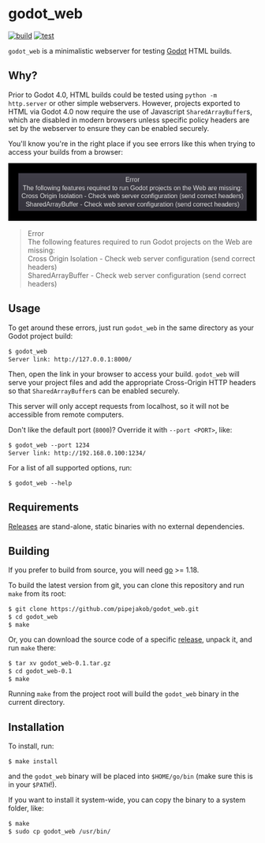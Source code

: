 godot\_web
==========

[![build](https://github.com/pipejakob/godot_web/actions/workflows/build.yaml/badge.svg?branch=main)](https://github.com/pipejakob/godot_web/actions/workflows/build.yaml)
[![test](https://github.com/pipejakob/godot_web/actions/workflows/test.yaml/badge.svg?branch=main)](https://github.com/pipejakob/godot_web/actions/workflows/test.yaml)

`godot_web` is a minimalistic webserver for testing
[Godot](https://godotengine.org/) HTML builds.

## Why?

Prior to Godot 4.0, HTML builds could be tested using `python -m http.server`
or other simple webservers. However, projects exported to HTML via Godot 4.0
now require the use of Javascript `SharedArrayBuffer`s, which are disabled in
modern browsers unless specific policy headers are set by the webserver to
ensure they can be enabled securely.

You'll know you're in the right place if you see errors like this when trying
to access your builds from a browser:

![image](images/browser_error.png)
> Error  
> The following features required to run Godot projects on the Web are missing:  
> Cross Origin Isolation - Check web server configuration (send correct headers)  
> SharedArrayBuffer - Check web server configuration (send correct headers)

## Usage

To get around these errors, just run `godot_web` in the same directory as your
Godot project build:

```shell
$ godot_web
Server link: http://127.0.0.1:8000/
```

Then, open the link in your browser to access your build. `godot_web` will
serve your project files and add the appropriate Cross-Origin HTTP headers so
that `SharedArrayBuffer`s can be enabled securely.

This server will only accept requests from localhost, so it will not be
accessible from remote computers.

Don't like the default port (`8000`)? Override it with `--port <PORT>`, like:

```shell
$ godot_web --port 1234
Server link: http://192.168.0.100:1234/
```

For a list of all supported options, run:

```shell
$ godot_web --help
```

## Requirements

[Releases](https://github.com/pipejakob/godot_web/releases) are stand-alone,
static binaries with no external dependencies.

## Building

If you prefer to build from source, you will need [go](https://go.dev/) >= 1.18.

To build the latest version from git, you can clone this repository and run
`make` from its root:

```shell
$ git clone https://github.com/pipejakob/godot_web.git
$ cd godot_web
$ make
```

Or, you can download the source code of a specific
[release](https://github.com/pipejakob/godot_web/releases), unpack it, and run
`make` there:

```shell
$ tar xv godot_web-0.1.tar.gz
$ cd godot_web-0.1
$ make
```

Running `make` from the project root will build the `godot_web` binary in the
current directory.

## Installation

To install, run:

```shell
$ make install
```

and the `godot_web` binary will be placed into `$HOME/go/bin` (make sure this
is in your `$PATH`!).

If you want to install it system-wide, you can copy the binary to a system
folder, like:

```shell
$ make
$ sudo cp godot_web /usr/bin/
```
